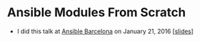 # Ansible Modules From Scratch

- I did this talk at [Ansible Barcelona](http://www.meetup.com/Ansible-Barcelona/events/227889479/) on January 21, 2016 [[slides](http://slides.com/xsb/ansible-modules-from-scratch)]
